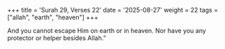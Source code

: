 +++
title = 'Surah 29, Verses 22'
date = '2025-08-27'
weight = 22
tags = ["allah", "earth", "heaven"]
+++

And you cannot escape Him on earth or in heaven. Nor have you any protector or helper besides Allah.”